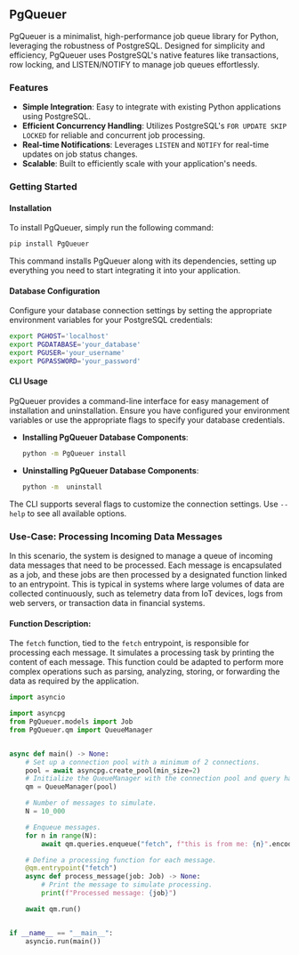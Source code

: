 ## PgQueuer

PgQueuer is a minimalist, high-performance job queue library for Python, leveraging the robustness of PostgreSQL. Designed for simplicity and efficiency, PgQueuer uses PostgreSQL's native features like transactions, row locking, and LISTEN/NOTIFY to manage job queues effortlessly.

### Features

- **Simple Integration**: Easy to integrate with existing Python applications using PostgreSQL.
- **Efficient Concurrency Handling**: Utilizes PostgreSQL's `FOR UPDATE SKIP LOCKED` for reliable and concurrent job processing.
- **Real-time Notifications**: Leverages `LISTEN` and `NOTIFY` for real-time updates on job status changes.
- **Scalable**: Built to efficiently scale with your application's needs.

### Getting Started

#### Installation

To install PgQueuer, simply run the following command:

```bash
pip install PgQueuer
```

This command installs PgQueuer along with its dependencies, setting up everything you need to start integrating it into your application.

#### Database Configuration

Configure your database connection settings by setting the appropriate environment variables for your PostgreSQL credentials:

```bash
export PGHOST='localhost'
export PGDATABASE='your_database'
export PGUSER='your_username'
export PGPASSWORD='your_password'
```

#### CLI Usage

PgQueuer provides a command-line interface for easy management of installation and uninstallation. Ensure you have configured your environment variables or use the appropriate flags to specify your database credentials.

- **Installing PgQueuer Database Components**:
  ```bash
  python -m PgQueuer install 
  ```

- **Uninstalling PgQueuer Database Components**:
  ```bash
  python -m  uninstall 
  ```

The CLI supports several flags to customize the connection settings. Use `--help` to see all available options.

### Use-Case: Processing Incoming Data Messages

In this scenario, the system is designed to manage a queue of incoming data messages that need to be processed. Each message is encapsulated as a job, and these jobs are then processed by a designated function linked to an entrypoint. This is typical in systems where large volumes of data are collected continuously, such as telemetry data from IoT devices, logs from web servers, or transaction data in financial systems.

#### Function Description:
The `fetch` function, tied to the `fetch` entrypoint, is responsible for processing each message. It simulates a processing task by printing the content of each message. This function could be adapted to perform more complex operations such as parsing, analyzing, storing, or forwarding the data as required by the application.

```python
import asyncio

import asyncpg
from PgQueuer.models import Job
from PgQueuer.qm import QueueManager


async def main() -> None:
    # Set up a connection pool with a minimum of 2 connections.
    pool = await asyncpg.create_pool(min_size=2)
    # Initialize the QueueManager with the connection pool and query handler.
    qm = QueueManager(pool)

    # Number of messages to simulate.
    N = 10_000

    # Enqueue messages.
    for n in range(N):
        await qm.queries.enqueue("fetch", f"this is from me: {n}".encode())

    # Define a processing function for each message.
    @qm.entrypoint("fetch")
    async def process_message(job: Job) -> None:
        # Print the message to simulate processing.
        print(f"Processed message: {job}")

    await qm.run()


if __name__ == "__main__":
    asyncio.run(main())
```